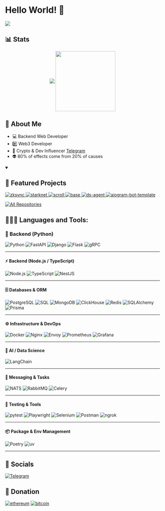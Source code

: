 # Hello World! 👋


![](https://komarev.com/ghpvc/?username=czbag&color=blue&style=flat)

## 📊 Stats
<div align="center">
<p align="center">
    <img align="center" src="https://github-readme-stats.vercel.app/api?username=czbag&show_icons=true&hide_border=true&title_color=4ad5ff&amp&icon_color=8133ff&amp&text_color=FFFFFF&amp&bg_color=090909&count_private=true&include_all_commits=true"/>
    <img align="center" height="195px" src="https://github-readme-stats.vercel.app/api/top-langs/?username=czbag&text_color=4ad5ff&bg_color=090909&title_color=4ad5ff&langs_count=15&layout=compact&hide_border=true" />
</p>
</div>

## 🚀 About Me

- 💻 Backend Web Developer
- #️⃣ Web3 Developer
- 🌟 Crypto & Dev Influencer [Telegram](https://t.me/sybilwave)
- 👽 80% of effects come from 20% of causes

<details open> 
  <summary><h2>📘 Featured Projects</h2></summary>
  <p align="left">
    <a href="https://github.com/czbag/zksync">
      <img src="https://github-readme-stats.vercel.app/api/pin/?username=czbag&repo=zksync&bg_color=090909&title_color=4ad5ff&text_color=FFFFFF&icon_color=FFFFFF&hide_border=true&show_owner=true&description_lines_count=2" alt="zksync">
    </a>
    <a href="https://github.com/czbag/starknet">
      <img src="https://github-readme-stats.vercel.app/api/pin/?username=czbag&repo=starknet&bg_color=090909&title_color=4ad5ff&text_color=FFFFFF&icon_color=FFFFFF&hide_border=true&show_owner=true&description_lines_count=2" alt="starknet">
    </a>
    <a href="https://github.com/czbag/scroll">
      <img src="https://github-readme-stats.vercel.app/api/pin/?username=czbag&repo=scroll&bg_color=090909&title_color=4ad5ff&text_color=FFFFFF&icon_color=FFFFFF&hide_border=true&show_owner=true&description_lines_count=2" alt="scroll">
    </a>
    <a href="https://github.com/czbag/base">
      <img src="https://github-readme-stats.vercel.app/api/pin/?username=czbag&repo=base&bg_color=090909&title_color=4ad5ff&text_color=FFFFFF&icon_color=FFFFFF&hide_border=true&show_owner=true&description_lines_count=2" alt="base">
    </a>
    <a href="https://github.com/czbag/ds-agent">
      <img src="https://github-readme-stats.vercel.app/api/pin/?username=czbag&repo=ds-agent&bg_color=090909&title_color=4ad5ff&text_color=FFFFFF&icon_color=FFFFFF&hide_border=true&show_owner=true&description_lines_count=2" alt="ds-agent">
    </a>
      <a href="https://github.com/czbag/aiogram-bot-template">
      <img src="https://github-readme-stats.vercel.app/api/pin/?username=czbag&repo=aiogram-bot-template&bg_color=090909&title_color=4ad5ff&text_color=FFFFFF&icon_color=FFFFFF&hide_border=true&show_owner=true&description_lines_count=2" alt="aiogram-bot-template">
    </a>
  </p>

  <a href="https://github.com/czbag?tab=repositories&sort=stargazers">
    <img alt="All Repositories" title="All Repositories" src="https://custom-icon-badges.demolab.com/badge/-Click%20Here%20For%20All%20My%20Repos-000000?style=for-the-badge&logoColor=white&logo=repo"/>
  </a>
</details>

 ## 👨🏻‍💻 Languages and Tools:
 
### 🐍 Backend (Python)
![Python](https://img.shields.io/badge/-python-090909?style=for-the-badge&logo=python)
![FastAPI](https://img.shields.io/badge/-fastapi-090909?style=for-the-badge&logo=fastapi)
![Django](https://img.shields.io/badge/-django-090909?style=for-the-badge&logo=django)
![Flask](https://img.shields.io/badge/-flask-090909?style=for-the-badge&logo=flask)
![gRPC](https://img.shields.io/badge/-gRPC-090909?style=for-the-badge&logo=grpc)

---

#### ⚡ Backend (Node.js / TypeScript)
![Node.js](https://img.shields.io/badge/-node.js-090909?style=for-the-badge&logo=node.js)
![TypeScript](https://img.shields.io/badge/-typescript-090909?style=for-the-badge&logo=typescript)
![NestJS](https://img.shields.io/badge/-nestjs-090909?style=for-the-badge&logo=nestjs)

---

#### 🗄️ Databases & ORM
![PostgreSQL](https://img.shields.io/badge/-postgresql-090909?style=for-the-badge&logo=postgresql)
![SQL](https://img.shields.io/badge/-sql-090909?style=for-the-badge)
![MongoDB](https://img.shields.io/badge/-mongodb-090909?style=for-the-badge&logo=mongodb)
![ClickHouse](https://img.shields.io/badge/-clickhouse-090909?style=for-the-badge&logo=clickhouse)
![Redis](https://img.shields.io/badge/-redis-090909?style=for-the-badge&logo=redis)
![SQLAlchemy](https://img.shields.io/badge/-sqlalchemy-090909?style=for-the-badge&logo=sqlalchemy)
![Prisma](https://img.shields.io/badge/-prisma-090909?style=for-the-badge&logo=prisma)

---

#### ⚙️ Infrastructure & DevOps
![Docker](https://img.shields.io/badge/-docker-090909?style=for-the-badge&logo=docker)
![Nginx](https://img.shields.io/badge/-nginx-090909?style=for-the-badge&logo=nginx)
![Envoy](https://img.shields.io/badge/-envoy-090909?style=for-the-badge&logo=envoyproxy)
![Prometheus](https://img.shields.io/badge/-prometheus-090909?style=for-the-badge&logo=prometheus)
![Grafana](https://img.shields.io/badge/-grafana-090909?style=for-the-badge&logo=grafana)

---

#### 🤖 AI / Data Science
![LangChain](https://img.shields.io/badge/-LangChain-090909?style=for-the-badge&logo=langchain)

---

#### 📩 Messaging & Tasks
![NATS](https://img.shields.io/badge/-nats-090909?style=for-the-badge&logo=natsdotio)
![RabbitMQ](https://img.shields.io/badge/-rabbitmq-090909?style=for-the-badge&logo=rabbitmq)
![Celery](https://img.shields.io/badge/-celery-090909?style=for-the-badge&logo=celery)

---

#### 🧪 Testing & Tools
![pytest](https://img.shields.io/badge/-pytest-090909?style=for-the-badge&logo=pytest)
![Playwright](https://img.shields.io/badge/-playwright-090909?style=for-the-badge&logo=playwright)
![Selenium](https://img.shields.io/badge/-selenium-090909?style=for-the-badge&logo=selenium)
![Postman](https://img.shields.io/badge/-postman-090909?style=for-the-badge&logo=postman)
![ngrok](https://img.shields.io/badge/-ngrok-090909?style=for-the-badge&logo=ngrok)

---

#### 📦 Package & Env Management
![Poetry](https://img.shields.io/badge/-poetry-090909?style=for-the-badge&logo=poetry)
![uv](https://img.shields.io/badge/-uv-090909?style=for-the-badge)

---

## 🔗 Socials
[![Telegram](https://img.shields.io/badge/-Telegram-090909?style=for-the-badge&logo=telegram)](https://t.me/sybilwave)

## 🎁 Donation
[![ethereum](https://img.shields.io/badge/-ERC20-090909?style=for-the-badge&logo=ethereum)](https://debank.com/profile/0x00000b0ddce0bfda4531542ad1f2f5fad7b9cde9)
[![bitcoin](https://img.shields.io/badge/-bitcoin-090909?style=for-the-badge&logo=bitcoin)](https://mempool.space/address/bc1p0mhv0d3ywqja49gnzhusxmxxkzhn4zhew6k6z4rn0gjcytluhkhq3uhq5z)
